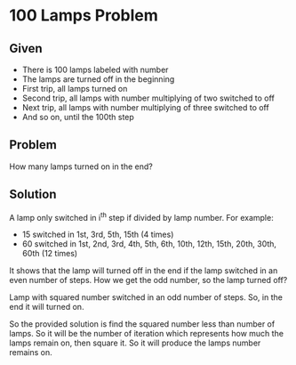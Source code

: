 # 100 Lamps Problem

## Given
- There is 100 lamps labeled with number
- The lamps are turned off in the beginning
- First trip, all lamps turned on
- Second trip, all lamps with number multiplying of two switched to off
- Next trip, all lamps with number multiplying of three switched to off
- And so on, until the 100th step

## Problem
How many lamps turned on in the end?

## Solution
A lamp only switched in i<sup>th</sup> step if divided by lamp number. For example:
- 15 switched in 1st, 3rd, 5th, 15th (4 times)
- 60 switched in 1st, 2nd, 3rd, 4th, 5th, 6th, 10th, 12th, 15th, 20th, 30th, 60th (12 times)

It shows that the lamp will turned off in the end if the lamp switched in an even number of steps. How we get the odd number, so the lamp turned off?

Lamp with squared number switched in an odd number of steps. So, in the end it will turned on.

So the provided solution is find the squared number less than number of lamps. So it will be the number of iteration which represents how much the lamps remain on, then square it. So it will produce the lamps number remains on.
